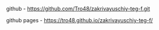 github - https://github.com/Tro48/zakrivayuschiy-teg-f.git

github pages - https://tro48.github.io/zakrivayuschiy-teg-f/